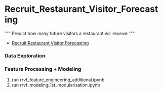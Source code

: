 # Recruit_Restaurant_Visitor_Forecasting
"""
Predict how many future visitors a restaurant will receive
"""
- [Recruit Restaurant Visitor Forecasting](https://www.kaggle.com/c/recruit-restaurant-visitor-forecasting/overview)

### Data Exploration


### Feature Processing + Modeling

1. run rrvf_feature_engineering_additional.ipynb
2. run rrvf_modeling_1st_modularization.ipynb
